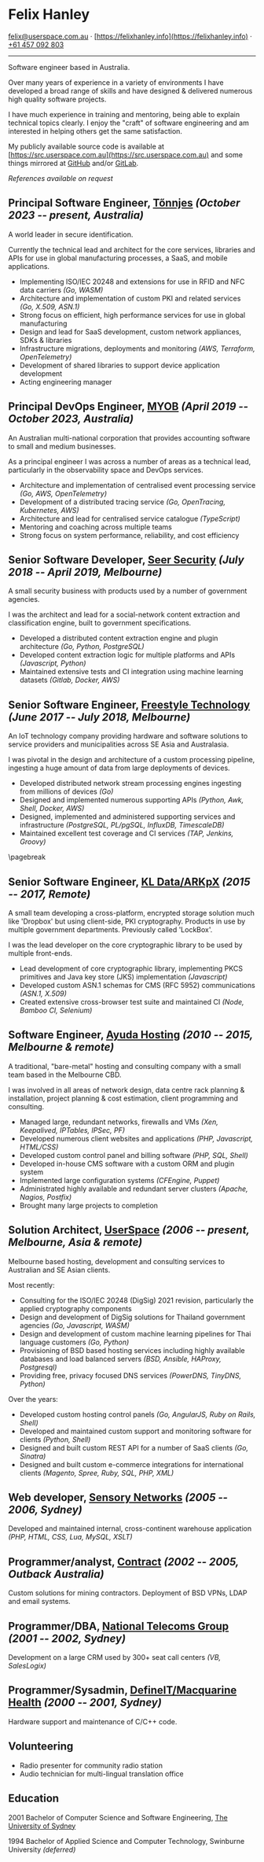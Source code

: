 # Felix Hanley

<felix@userspace.com.au> &middot; [https://felixhanley.info](https://felixhanley.info) &middot; [+61 457 092 803](tel:+61457092803)

---

Software engineer based in Australia.

Over many years of experience in a variety of environments I have developed a
broad range of skills and have designed & delivered numerous high quality
software projects.

I have much experience in training and mentoring, being able to explain
technical topics clearly. I enjoy the "craft" of software engineering and am
interested in helping others get the same satisfaction.

My publicly available source code is available at
[https://src.userspace.com.au](https://src.userspace.com.au) and some things
mirrored at [GitHub](https://github.com/felix) and/or
[GitLab](https://gitlab.com/felix).

_References available on request_

## Principal Software Engineer, [Tőnnjes](https://toennjes.com) _(October 2023 -- present, Australia)_

A world leader in secure identification.

Currently the technical lead and architect for the core services, libraries and
APIs for use in global manufacturing processes, a SaaS, and mobile applications.

- Implementing ISO/IEC 20248 and extensions for use in RFID and NFC data carriers _(Go, WASM)_
- Architecture and implementation of custom PKI and related services _(Go, X.509, ASN.1)_
- Strong focus on efficient, high performance services for use in global manufacturing
- Design and lead for SaaS development, custom network appliances, SDKs & libraries
- Infrastructure migrations, deployments and monitoring _(AWS, Terraform, OpenTelemetry)_
- Development of shared libraries to support device application development
- Acting engineering manager

## Principal DevOps Engineer, [MYOB](https://myob.com) _(April 2019 -- October 2023, Australia)_

An Australian multi-national corporation that provides accounting software to
small and medium businesses.

As a principal engineer I was across a number of areas as a technical lead,
particularly in the observability space and DevOps services.

- Architecture and implementation of centralised event processing service _(Go,
  AWS, OpenTelemetry)_
- Development of a distributed tracing service _(Go, OpenTracing, Kubernetes,
  AWS)_
- Architecture and lead for centralised service catalogue _(TypeScript)_
- Mentoring and coaching across multiple teams
- Strong focus on system performance, reliability, and cost efficiency


## Senior Software Developer, [Seer Security](https://seersec.com.au) _(July 2018 -- April 2019, Melbourne)_

A small security business with products used by a number of government
agencies.

I was the architect and lead for a social-network content extraction and
classification engine, built to government specifications.

- Developed a distributed content extraction engine and plugin architecture
  _(Go, Python, PostgreSQL)_
- Developed content extraction logic for multiple platforms and APIs
  _(Javascript, Python)_
- Maintained extensive tests and CI integration using machine learning datasets
  _(Gitlab, Docker, AWS)_


## Senior Software Engineer, [Freestyle Technology](https://freestyleiot.com) _(June 2017 -- July 2018, Melbourne)_

An IoT technology company providing hardware and software solutions to service
providers and municipalities across SE Asia and Australasia.

I was pivotal in the design and architecture of a custom processing pipeline,
ingesting a huge amount of data from large deployments of devices.

- Developed distributed network stream processing engines ingesting from
  millions of devices _(Go)_
- Designed and implemented numerous supporting APIs _(Python, Awk, Shell,
  Docker, AWS)_
- Designed, implemented and administered supporting services  and
  infrastructure _(PostgreSQL, PL/pgSQL, InfluxDB, TimescaleDB)_
- Maintained excellent test coverage and CI services _(TAP, Jenkins, Groovy)_

\pagebreak

## Senior Software Engineer, [KL Data/ARKpX](https://web.archive.org/web/20161203050431/http://arkpx.com) _(2015 -- 2017, Remote)_

A small team developing a cross-platform, encrypted storage solution much like
'Dropbox' but using client-side, PKI cryptography. Products in use by multiple
government departments. Previously called 'LockBox'.

I was the lead developer on the core cryptographic library to be used by
multiple front-ends.

- Lead development of core cryptographic library, implementing PKCS primitives
  and Java key store (JKS) implementation _(Javascript)_
- Developed custom ASN.1 schemas for CMS (RFC 5952) communications _(ASN.1,
  X.509)_
- Created extensive cross-browser test suite and maintained CI _(Node, Bamboo
  CI, Selenium)_


## Software Engineer, [Ayuda Hosting](http://ayudahosting.com.au) _(2010 -- 2015, Melbourne & remote)_

A traditional, "bare-metal" hosting and consulting company with a small team
based in the Melbourne CBD.

I was involved in all areas of network design, data centre rack planning &
installation, project planning & cost estimation, client programming and
consulting.

- Managed large, redundant networks, firewalls and VMs _(Xen, Keepalived,
  IPTables, IPSec, PF)_
- Developed numerous client websites and applications _(PHP, Javascript,
  HTML/CSS)_
- Developed custom control panel and billing software _(PHP, SQL, Shell)_
- Developed in-house CMS software with a custom ORM and plugin system
- Implemented large configuration systems _(CFEngine, Puppet)_
- Administrated highly available and redundant server clusters _(Apache,
  Nagios, Postfix)_
- Brought many large projects to completion


## Solution Architect, [UserSpace](https://userspace.com.au) _(2006 -- present, Melbourne, Asia & remote)_

Melbourne based hosting, development and consulting services to Australian and
SE Asian clients. 

Most recently:

- Consulting for the ISO/IEC 20248 (DigSig) 2021 revision, particularly the
  applied cryptography components
- Design and development of DigSig solutions for Thailand government agencies
  _(Go, Javascript, WASM)_
- Design and development of custom machine learning pipelines for Thai language
  customers _(Go, Python)_
- Provisioning of BSD based hosting services including highly available
  databases and load balanced servers _(BSD, Ansible, HAProxy, Postgresql)_
- Providing free, privacy focused DNS services _(PowerDNS, TinyDNS, Python)_

Over the years:

- Developed custom hosting control panels _(Go, AngularJS, Ruby on Rails,
  Shell)_
- Developed and maintained custom support and monitoring software for clients
  _(Python, Shell)_
- Designed and built custom REST API for a number of SaaS clients _(Go,
  Sinatra)_
- Designed and built custom e-commerce integrations for international clients
  _(Magento, Spree, Ruby, SQL, PHP, XML)_


## Web developer, [Sensory Networks](https://web.archive.org/web/20070105091228/http://www.sensorynetworks.com) _(2005 -- 2006, Sydney)_

Developed and maintained internal, cross-continent warehouse application _(PHP,
HTML, CSS, Lua, MySQL, XSLT)_


## Programmer/analyst, [Contract](http://felixhanley.info) _(2002 -- 2005, Outback Australia)_

Custom solutions for mining contractors. Deployment of BSD VPNs, LDAP and email
systems.


## Programmer/DBA, [National Telecoms Group](https://web.archive.org/web/20080718172405/http://www.ntgroup.com.au/) _(2001 -- 2002, Sydney)_

Development on a large CRM used by 300+ seat call centers _(VB, SalesLogix)_


## Programmer/Sysadmin, [DefineIT/Macquarine Health](http://machealth.com.au) _(2000 -- 2001, Sydney)_

Hardware support and maintenance of C/C++ code.


## Volunteering

- Radio presenter for community radio station
- Audio technician for multi-lingual translation office


## Education

2001 Bachelor of Computer Science and Software Engineering, [The University of
Sydney](https://sydney.edu.au/)

1994 Bachelor of Applied Science and Computer Technology, Swinburne University
_(deferred)_
